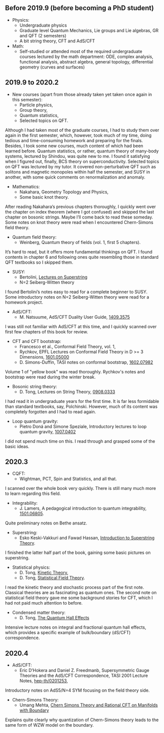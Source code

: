 
## Before 2019.9 (before becoming a PhD student)

* Physics:
  * Undergraduate physics
  * Graduate level Quantum Mechanics, Lie groups and Lie algebras, GR and QFT (2 semesters)
  * A bit string theory, CFT and AdS/CFT
* Math:
  * Self-studied or attended most of the required undergraduate courses lectured by the math department: ODE, complex analysis, functional analysis, abstract algebra, general topology, differential geometry (curves and surfaces)



## 2019.9 to 2020.2

* New courses (apart from those already taken yet taken once again in this semester):
  * Particle physics,
  * Group theory,
  * Quantum statistics, 
  * Selected topics on QFT.

Although I had taken most of the graduate courses, I had to study them over again in the first semester, which, however, took much of my time, doing tedious and time-consuming homework and preparing for the finals. Besides, I took some new courses, much content of which had been learned before. Quantum statistics, or rather, quantum theory of many-body systems, lectured by Shindou, was quite new to me. I found it satisfying when I figured out, finally, BCS theory on superconductivity. Selected topics on QFT was lectured by my tutor. It covered non-perturbative QFT such as solitons and magnetic monopoles within half the semester, and SUSY in another, with some quick comments on renormalization and anomaly.

* Mathematics:
  * Nakahara, Geometry Topology and Physics,
  * Some basic knot theory.

After reading Nakahara’s previous chapters thoroughly, I quickly went over the chapter on index theorem (where I got confused) and skipped the last chapter on bosonic strings. Maybe I’ll come back to read these someday. Some notes on knot theory were read when I encountered Chern-Simons field theory.

* Quantum field theory:
  * Weinberg, Quantum theory of fields (vol. 1, first 5 chapters).

It’s hard to read, but it offers more fundamental thinkings on QFT. I found contents in chapter 6 and following ones quite resembling those in standard QFT textbooks so I skipped them.

* SUSY:
  * Bertolini, [Lectures on Superstring](https://people.sissa.it/~bertmat/susycourse.pdf)
  * N=2 Seiberg-Witten theory

I found Bertolini’s notes easy to read for a complete beginner to SUSY. Some introductory notes on N=2 Seiberg-Witten theory were read for a homework project.

* AdS/CFT: 
  * M. Natsuume, AdS/CFT Duality User Guide, [1409.3575](https://arxiv.org/abs/1409.3575)

I was still not familiar with AdS/CFT at this time, and I quickly scanned over first few chapters of this book for review.

* CFT and CFT bootstrap: 
  * Francesco et al., Conformal Field Theory, vol. 1,
  * Rychkov, EPFL Lectures on Conformal Field Theory in D >= 3 Dimensions, [1601.05000](https://arxiv.org/abs/1601.05000)
  * D. Simons-Duffin, TASI notes on conformal bootstrap, [1602.07982](https://arxiv.org/abs/1602.07982)

Volume 1 of "yellow book" was read thoroughly. Rychkov's notes and bootstrap were read during the winter break.

* Bosonic string theory: 
  * D. Tong, Lectures on String Theory, [0908.0333](https://arxiv.org/abs/0908.0333)

I had read it in undergraduate years for the first time. It is far less formidable than standard textbooks, say, Polchinski. However, much of its content was completely forgotten and I had to read again.

* Loop quantum gravity:
  * Pietro Doná and Simone Speziale, Introductory lectures to loop quantum gravity, [1007.0402](https://arxiv.org/abs/1007.0402)

I did not spend much time on this. I read through and grasped some of the basic ideas.




## 2020.3
* CQFT:
  * Wightman, PCT, Spin and Statistics, and all that.

I scanned over the whole book very quickly. There is still many much more to learn regarding this field.

* Integrability:
  * J. Lamers, A pedagogical introduction to quantum integrability, [1501.06805](https://arxiv.org/abs/1501.06805).

Quite preliminary notes on Bethe ansatz.

* Superstring:
  * Esko Keski-Vakkuri and Fawad Hassan, [Introduction to Superstring Theory](http://www.courses.physics.helsinki.fi/teor/saie/saikeet050520.pdf).

I finished the latter half part of the book, gaining some basic pictures on superstring.

* Statistical physics:
  * D. Tong, [Kinetic Theory](http://www.damtp.cam.ac.uk/user/tong/kinetic.html),
  * D. Tong, [Statistical Field Theory](http://www.damtp.cam.ac.uk/user/tong/sft.html).

I read the kinetic theory and stochastic process part of the first note. Classical theories are as fascinating as quantum ones. The second note on statistical field theory gave me some background stories for CFT, which I had not paid much attention to before.

* Condensed matter theory:
  * D. Tong, [The Quantum Hall Effects](https://www.damtp.cam.ac.uk/user/tong/qhe.html)

Intensive lecture notes on integral and fractional quantum hall effects, which provides a specific example of bulk/boundary (dS/CFT) correspondence. 

## 2020.4


* AdS/CFT:
  * Eric D’Hokera and Daniel Z. Freedmanb, Supersymmetric Gauge Theories and
the AdS/CFT Correspondence, TASI 2001 Lecture Notes, [hep-th/0201253](https://arxiv.org/abs/hep-th/0201253),

Introductory notes on AdS5/N=4 SYM focusing on the field theory side.

* Chern-Simons Theory:
  * Umang Mehta, [Chern Simons Theory and Rational CFT on
Manifolds with Boundary](http://theory.uchicago.edu/~sethi/Teaching/P483-W2018/Chern%20Simons%20and%20CFT%20-%20Umang.pdf)



Explains quite clearly why quantization of Chern-Simons theory leads to the same form of WZW model on the boundary. 




